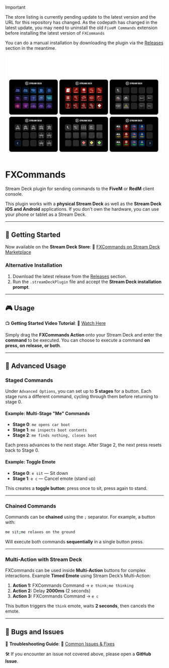 > [!IMPORTANT]
> The store listing is currently pending update to the latest version and the URL for this repository has changed. As the codepath has changed in the latest update, you may need to uninstall the old `FiveM Commands` extension before installing the latest version of `FXCommands`
> 
> You can do a manual installation by downloading the plugin via the [Releases](https://github.com/josh-tf/fxcommands/releases/) section in the meantime.

![FXCommands](media/fxcommands-banner.png 'FXCommands')

# FXCommands

Stream Deck plugin for sending commands to the **FiveM** or **RedM** client console.

This plugin works with a **physical Stream Deck** as well as the **Stream Deck iOS and Android** applications. If you don't own the hardware, you can use your phone or tablet as a Stream Deck.

---

## 🚀 Getting Started

Now available on the **Stream Deck Store**:
🔗 [FXCommands on Stream Deck Marketplace](https://marketplace.elgato.com/product/fxcommands-fivem-a6cdf538-76ac-4fc7-b8b8-130ea2b8bcbb)

### **Alternative Installation**

1. Download the latest release from the [Releases](https://github.com/josh-tf/fxcommands/releases/) section.
2. Run the `.streamDeckPlugin` file and accept the **Stream Deck installation prompt**.

---

## 🎮 Usage

📺 **Getting Started Video Tutorial**:
🎥 [Watch Here](https://www.youtube.com/watch?v=D1XrZwVKcFQ)

Simply drag the **FXCommands Action** onto your Stream Deck and enter the **command** to be executed.
You can choose to execute a command **on press, on release, or both**.

---

## 🔧 Advanced Usage

### **Staged Commands**

Under `Advanced Options`, you can set up to **5 stages** for a button.
Each stage runs a different command, cycling through them before returning to stage 0.

#### **Example: Multi-Stage "Me" Commands**

- **Stage 0**: `me opens car boot`
- **Stage 1**: `me inspects boot contents`
- **Stage 2**: `me finds nothing, closes boot`

Each press advances to the next stage. After Stage 2, the next press resets back to Stage 0.

#### **Example: Toggle Emote**

- **Stage 0**: `e sit` — Sit down
- **Stage 1**: `e c` — Cancel emote (stand up)

This creates a **toggle button**: press once to sit, press again to stand.

---

### **Chained Commands**

Commands can be **chained** using the `;` separator.
For example, a button with:

```sh
me sit;me relaxes on the ground
```

Will execute both commands **sequentially** in a single button press.

---

### **Multi-Action with Stream Deck**

FXCommands can be used inside **Multi-Action** buttons for complex interactions.
Example **Timed Emote** using Stream Deck’s Multi-Action:

1. **Action 1:** FXCommands Command → `e think;me thinking`
2. **Action 2:** Delay **2000ms** (2 seconds)
3. **Action 3:** FXCommands Command → `e c`

This button triggers the `think` emote, waits **2 seconds**, then cancels the emote.

---

## 🐞 Bugs and Issues

📖 **Troubleshooting Guide**:
🔗 [Common Issues & Fixes](https://github.com/josh-tf/fxcommands/wiki/Troubleshooting-Guide)

🛠 If you encounter an issue not covered above, please open a **GitHub Issue**.
